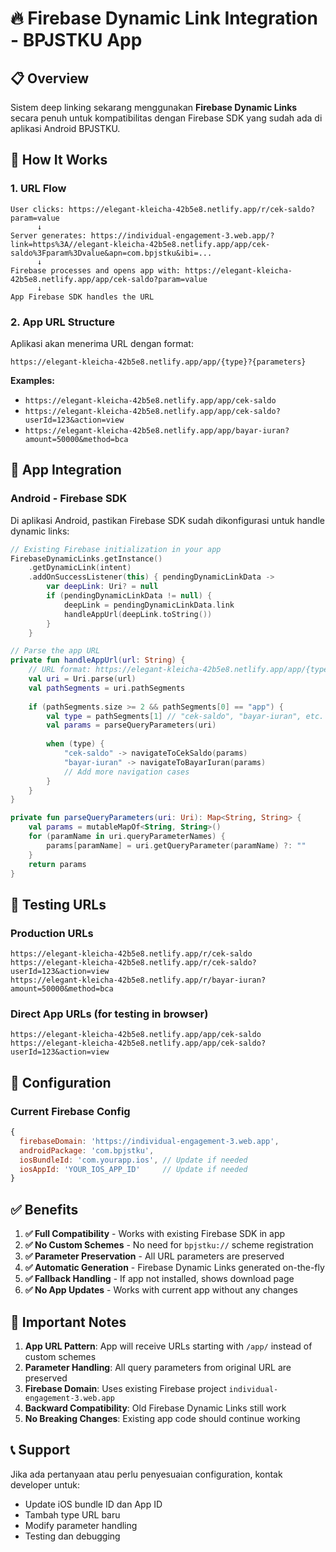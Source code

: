 # 🔥 Firebase Dynamic Link Integration - BPJSTKU App

## 📋 **Overview**
Sistem deep linking sekarang menggunakan **Firebase Dynamic Links** secara penuh untuk kompatibilitas dengan Firebase SDK yang sudah ada di aplikasi Android BPJSTKU.

## 🚀 **How It Works**

### **1. URL Flow**
```
User clicks: https://elegant-kleicha-42b5e8.netlify.app/r/cek-saldo?param=value
      ↓
Server generates: https://individual-engagement-3.web.app/?link=https%3A//elegant-kleicha-42b5e8.netlify.app/app/cek-saldo%3Fparam%3Dvalue&apn=com.bpjstku&ibi=...
      ↓
Firebase processes and opens app with: https://elegant-kleicha-42b5e8.netlify.app/app/cek-saldo?param=value
      ↓
App Firebase SDK handles the URL
```

### **2. App URL Structure**
Aplikasi akan menerima URL dengan format:
```
https://elegant-kleicha-42b5e8.netlify.app/app/{type}?{parameters}
```

**Examples:**
- `https://elegant-kleicha-42b5e8.netlify.app/app/cek-saldo`
- `https://elegant-kleicha-42b5e8.netlify.app/app/cek-saldo?userId=123&action=view`
- `https://elegant-kleicha-42b5e8.netlify.app/app/bayar-iuran?amount=50000&method=bca`

## 📱 **App Integration**

### **Android - Firebase SDK**
Di aplikasi Android, pastikan Firebase SDK sudah dikonfigurasi untuk handle dynamic links:

```kotlin
// Existing Firebase initialization in your app
FirebaseDynamicLinks.getInstance()
    .getDynamicLink(intent)
    .addOnSuccessListener(this) { pendingDynamicLinkData ->
        var deepLink: Uri? = null
        if (pendingDynamicLinkData != null) {
            deepLink = pendingDynamicLinkData.link
            handleAppUrl(deepLink.toString())
        }
    }

// Parse the app URL
private fun handleAppUrl(url: String) {
    // URL format: https://elegant-kleicha-42b5e8.netlify.app/app/{type}?{params}
    val uri = Uri.parse(url)
    val pathSegments = uri.pathSegments
    
    if (pathSegments.size >= 2 && pathSegments[0] == "app") {
        val type = pathSegments[1] // "cek-saldo", "bayar-iuran", etc.
        val params = parseQueryParameters(uri)
        
        when (type) {
            "cek-saldo" -> navigateToCekSaldo(params)
            "bayar-iuran" -> navigateToBayarIuran(params)
            // Add more navigation cases
        }
    }
}

private fun parseQueryParameters(uri: Uri): Map<String, String> {
    val params = mutableMapOf<String, String>()
    for (paramName in uri.queryParameterNames) {
        params[paramName] = uri.getQueryParameter(paramName) ?: ""
    }
    return params
}
```

## 🧪 **Testing URLs**

### **Production URLs** 
```
https://elegant-kleicha-42b5e8.netlify.app/r/cek-saldo
https://elegant-kleicha-42b5e8.netlify.app/r/cek-saldo?userId=123&action=view
https://elegant-kleicha-42b5e8.netlify.app/r/bayar-iuran?amount=50000&method=bca
```

### **Direct App URLs (for testing in browser)**
```
https://elegant-kleicha-42b5e8.netlify.app/app/cek-saldo
https://elegant-kleicha-42b5e8.netlify.app/app/cek-saldo?userId=123&action=view
```

## 🔧 **Configuration**

### **Current Firebase Config**
```javascript
{
  firebaseDomain: 'https://individual-engagement-3.web.app',
  androidPackage: 'com.bpjstku',
  iosBundleId: 'com.yourapp.ios', // Update if needed
  iosAppId: 'YOUR_IOS_APP_ID'     // Update if needed
}
```

## ✅ **Benefits**

1. **✅ Full Compatibility** - Works with existing Firebase SDK in app
2. **✅ No Custom Schemes** - No need for `bpjstku://` scheme registration
3. **✅ Parameter Preservation** - All URL parameters are preserved
4. **✅ Automatic Generation** - Firebase Dynamic Links generated on-the-fly
5. **✅ Fallback Handling** - If app not installed, shows download page
6. **✅ No App Updates** - Works with current app without any changes

## 🚨 **Important Notes**

1. **App URL Pattern**: App will receive URLs starting with `/app/` instead of custom schemes
2. **Parameter Handling**: All query parameters from original URL are preserved
3. **Firebase Domain**: Uses existing Firebase project `individual-engagement-3.web.app`
4. **Backward Compatibility**: Old Firebase Dynamic Links still work
5. **No Breaking Changes**: Existing app code should continue working

## 📞 **Support**

Jika ada pertanyaan atau perlu penyesuaian configuration, kontak developer untuk:
- Update iOS bundle ID dan App ID
- Tambah type URL baru
- Modify parameter handling
- Testing dan debugging
